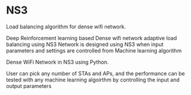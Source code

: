 # NS3
Load balancing algorithm for dense wifi network.

Deep Reinforcement learning based Dense wifi network adaptive load balancing using NS3
Network is designed using NS3 when input parameters and settings are controlled from Machine learning algorithm

Dense WiFi Network in NS3 using Python.

User can pick any number of STAs and APs, and the performance can be tested with any machine learning algoirthm by controlling the input and output parameters


